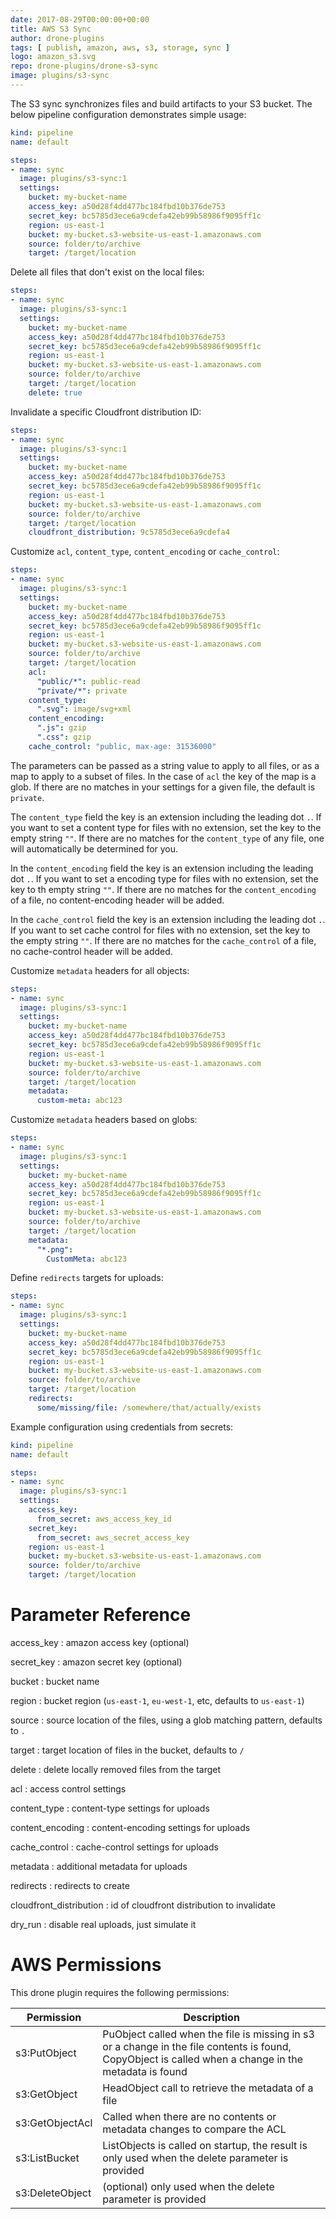 ```yaml
---
date: 2017-08-29T00:00:00+00:00
title: AWS S3 Sync
author: drone-plugins
tags: [ publish, amazon, aws, s3, storage, sync ]
logo: amazon_s3.svg
repo: drone-plugins/drone-s3-sync
image: plugins/s3-sync
---
```


The S3 sync synchronizes files and build artifacts to your S3 bucket. The below pipeline configuration demonstrates simple usage:

```yaml
kind: pipeline
name: default

steps:
- name: sync
  image: plugins/s3-sync:1
  settings:
    bucket: my-bucket-name
    access_key: a50d28f4dd477bc184fbd10b376de753
    secret_key: bc5785d3ece6a9cdefa42eb99b58986f9095ff1c
    region: us-east-1
    bucket: my-bucket.s3-website-us-east-1.amazonaws.com
    source: folder/to/archive
    target: /target/location
```

Delete all files that don't exist on the local files:

```yaml
steps:
- name: sync
  image: plugins/s3-sync:1
  settings:
    bucket: my-bucket-name
    access_key: a50d28f4dd477bc184fbd10b376de753
    secret_key: bc5785d3ece6a9cdefa42eb99b58986f9095ff1c
    region: us-east-1
    bucket: my-bucket.s3-website-us-east-1.amazonaws.com
    source: folder/to/archive
    target: /target/location
    delete: true
```

Invalidate a specific Cloudfront distribution ID:

```yaml
steps:
- name: sync
  image: plugins/s3-sync:1
  settings:
    bucket: my-bucket-name
    access_key: a50d28f4dd477bc184fbd10b376de753
    secret_key: bc5785d3ece6a9cdefa42eb99b58986f9095ff1c
    region: us-east-1
    bucket: my-bucket.s3-website-us-east-1.amazonaws.com
    source: folder/to/archive
    target: /target/location
    cloudfront_distribution: 9c5785d3ece6a9cdefa4
```

Customize `acl`, `content_type`, `content_encoding` or `cache_control`:

```yaml
steps:
- name: sync
  image: plugins/s3-sync:1
  settings:
    bucket: my-bucket-name
    access_key: a50d28f4dd477bc184fbd10b376de753
    secret_key: bc5785d3ece6a9cdefa42eb99b58986f9095ff1c
    region: us-east-1
    bucket: my-bucket.s3-website-us-east-1.amazonaws.com
    source: folder/to/archive
    target: /target/location
    acl:
      "public/*": public-read
      "private/*": private
    content_type:
      ".svg": image/svg+xml
    content_encoding:
      ".js": gzip
      ".css": gzip
    cache_control: "public, max-age: 31536000"
```

The parameters can be passed as a string value to apply to all files, or as a map to apply to a subset of files. In the case of `acl` the key of the map is a glob. If there are no matches in your settings for a given file, the default is `private`.

The `content_type` field the key is an extension including the leading dot `.`. If you want to set a content type for files with no extension, set the key to the empty string `""`. If there are no matches for the `content_type` of any file, one will automatically be determined for you.

In the `content_encoding` field the key is an extension including the leading dot `.`. If you want to set a encoding type for files with no extension, set the key to th empty string `""`. If there are no matches for the `content_encoding` of a file, no content-encoding header will be added.

In the `cache_control` field the key is an extension including the leading dot `.`. If you want to set cache control for files with no extension, set the key to the empty string `""`. If there are no matches for the `cache_control` of a file, no cache-control header will be added.

Customize `metadata` headers for all objects:

```yaml
steps:
- name: sync
  image: plugins/s3-sync:1
  settings:
    bucket: my-bucket-name
    access_key: a50d28f4dd477bc184fbd10b376de753
    secret_key: bc5785d3ece6a9cdefa42eb99b58986f9095ff1c
    region: us-east-1
    bucket: my-bucket.s3-website-us-east-1.amazonaws.com
    source: folder/to/archive
    target: /target/location
    metadata:
      custom-meta: abc123
```

Customize `metadata` headers based on globs:

```yaml
steps:
- name: sync
  image: plugins/s3-sync:1
  settings:
    bucket: my-bucket-name
    access_key: a50d28f4dd477bc184fbd10b376de753
    secret_key: bc5785d3ece6a9cdefa42eb99b58986f9095ff1c
    region: us-east-1
    bucket: my-bucket.s3-website-us-east-1.amazonaws.com
    source: folder/to/archive
    target: /target/location
    metadata:
      "*.png":
        CustomMeta: abc123
```

Define `redirects` targets for uploads:

```yaml
steps:
- name: sync
  image: plugins/s3-sync:1
  settings:
    bucket: my-bucket-name
    access_key: a50d28f4dd477bc184fbd10b376de753
    secret_key: bc5785d3ece6a9cdefa42eb99b58986f9095ff1c
    region: us-east-1
    bucket: my-bucket.s3-website-us-east-1.amazonaws.com
    source: folder/to/archive
    target: /target/location
    redirects:
      some/missing/file: /somewhere/that/actually/exists
```


Example configuration using credentials from secrets:

```yaml
kind: pipeline
name: default

steps:
- name: sync
  image: plugins/s3-sync:1
  settings:
    access_key:
      from_secret: aws_access_key_id
    secret_key:
      from_secret: aws_secret_access_key
    region: us-east-1
    bucket: my-bucket.s3-website-us-east-1.amazonaws.com
    source: folder/to/archive
    target: /target/location
```

# Parameter Reference

access_key
: amazon access key (optional)

secret_key
: amazon secret key (optional)

bucket
: bucket name

region
: bucket region (`us-east-1`, `eu-west-1`, etc, defaults to `us-east-1`)

source
: source location of the files, using a glob matching pattern, defaults to `.`

target
: target location of files in the bucket, defaults to `/`

delete
: delete locally removed files from the target

acl
: access control settings

content_type
: content-type settings for uploads

content_encoding
: content-encoding settings for uploads

cache_control
: cache-control settings for uploads

metadata
: additional metadata for uploads

redirects
: redirects to create

cloudfront_distribution
: id of cloudfront distribution to invalidate

dry_run
: disable real uploads, just simulate it

# AWS Permissions

This drone plugin requires the following permissions:

| Permission | Description |
| ---------- | ----------- |
| s3:PutObject | PuObject called when the file is missing in s3 or a change in the file contents is found, CopyObject is called when a change in the metadata is found |
| s3:GetObject | HeadObject call to retrieve the metadata of a file |
| s3:GetObjectAcl | Called when there are no contents or metadata changes to compare the ACL |
| s3:ListBucket | ListObjects is called on startup, the result is only used when the delete parameter is provided |
| s3:DeleteObject | (optional) only used when the delete parameter is provided |